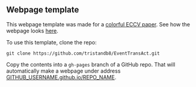 ## <b>Webpage template</b>

This webpage template was made for a [colorful ECCV paper](http://tristandb8.github.io/colorization/). See how the webpage looks [here](https://tristandb8.github.io/webpage-template).

To use this template, clone the repo:

```
git clone https://github.com/tristandb8/EventTransAct.git
```

Copy the contents into a `gh-pages` branch of a GitHub repo. That will automatically make a webpage under address [GITHUB_USERNAME.github.io/REPO_NAME](GITHUB_USERNAME.github.io/REPO_NAME).
